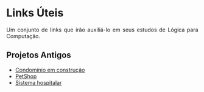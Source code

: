 # Links Úteis #

<p align="justify">Um conjunto de links que irão auxiliá-lo em seus estudos de Lógica para Computação.</p>

## Projetos Antigos ##

  - [Condomínio em construção](https://github.com/SpinnelSun/ProjetoAlloy)
  - [PetShop](https://github.com/jessesouza21/ProjetoLogica)
  - [Sistema hospitalar](https://github.com/FannyVieira/projeto-alloy)

